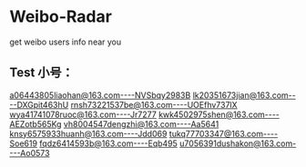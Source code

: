 # Weibo-Radar
get weibo users info near you


## Test 小号：

a06443805liaohan@163.com----NVSbqy2983B
lk20351673jian@163.com----DXGpit463hU
rnsh73221537be@163.com----UOEfhv737lX
wya41741078ruoc@163.com----Jr7277
kwk4502975shen@163.com----AEZotb565Kg
vh8004547dengzhi@163.com----Aa5641
knsy6575933huanh@163.com----Jdd069
tukq77703347@163.com----Soe619
fqdz6414593b@163.com----Eqb495
u7056391dushakon@163.com----Ao0573